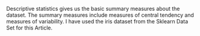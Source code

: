 Descriptive statistics gives us the basic summary measures about the dataset. The summary measures include measures of central tendency and measures of variability. I have used the iris dataset from the Sklearn Data Set for this Article.
